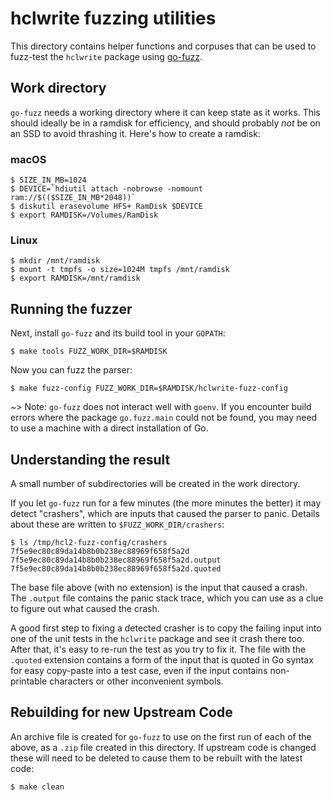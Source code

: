 # hclwrite fuzzing utilities

This directory contains helper functions and corpuses that can be used to
fuzz-test the `hclwrite` package using [go-fuzz](https://github.com/dvyukov/go-fuzz).

## Work directory

`go-fuzz` needs a working directory where it can keep state as it works.  This
should ideally be in a ramdisk for efficiency, and should probably _not_ be on
an SSD to avoid thrashing it. Here's how to create a ramdisk:

### macOS

```
$ SIZE_IN_MB=1024
$ DEVICE=`hdiutil attach -nobrowse -nomount ram://$(($SIZE_IN_MB*2048))`
$ diskutil erasevolume HFS+ RamDisk $DEVICE
$ export RAMDISK=/Volumes/RamDisk
```

### Linux

```
$ mkdir /mnt/ramdisk
$ mount -t tmpfs -o size=1024M tmpfs /mnt/ramdisk
$ export RAMDISK=/mnt/ramdisk
```

## Running the fuzzer

Next, install `go-fuzz` and its build tool in your `GOPATH`:

```
$ make tools FUZZ_WORK_DIR=$RAMDISK
```

Now you can fuzz the parser:

```
$ make fuzz-config FUZZ_WORK_DIR=$RAMDISK/hclwrite-fuzz-config
```

~> Note: `go-fuzz` does not interact well with `goenv`. If you encounter build
errors where the package `go.fuzz.main` could not be found, you may need to use
a machine with a direct installation of Go.

## Understanding the result

A small number of subdirectories will be created in the work directory.

If you let `go-fuzz` run for a few minutes (the more minutes the better) it
may detect "crashers", which are inputs that caused the parser to panic. Details
about these are written to `$FUZZ_WORK_DIR/crashers`:

```
$ ls /tmp/hcl2-fuzz-config/crashers
7f5e9ec80c89da14b8b0b238ec88969f658f5a2d
7f5e9ec80c89da14b8b0b238ec88969f658f5a2d.output
7f5e9ec80c89da14b8b0b238ec88969f658f5a2d.quoted
```

The base file above (with no extension) is the input that caused a crash. The
`.output` file contains the panic stack trace, which you can use as a clue to
figure out what caused the crash.

A good first step to fixing a detected crasher is to copy the failing input
into one of the unit tests in the `hclwrite` package and see it crash there
too. After that, it's easy to re-run the test as you try to fix it. The
file with the `.quoted` extension contains a form of the input that is quoted
in Go syntax for easy copy-paste into a test case, even if the input contains
non-printable characters or other inconvenient symbols.

## Rebuilding for new Upstream Code

An archive file is created for `go-fuzz` to use on the first run of each
of the above, as a `.zip` file created in this directory. If upstream code
is changed these will need to be deleted to cause them to be rebuilt with
the latest code:

```
$ make clean
```
